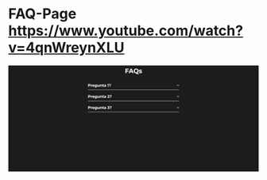 # FAQ-Page https://www.youtube.com/watch?v=4qnWreynXLU 
<p align="center">
  <img src="preview.png" alt="preview del proyecto" width="600">
</p>